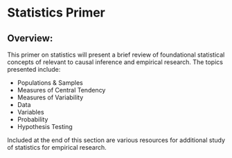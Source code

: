 # Statistics Primer

## Overview:

This primer on statistics will present a brief review of foundational statistical concepts of relevant to causal inference and empirical research. The topics presented include:

- Populations & Samples
- Measures of Central Tendency
- Measures of Variability
- Data
- Variables
- Probability
- Hypothesis Testing

Included at the end of this section are various resources for additional study of statistics for empirical research.
